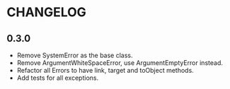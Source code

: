 # CHANGELOG

## 0.3.0

- Remove SystemError as the base class.
- Remove ArgumentWhiteSpaceError, use ArgumentEmptyError instead.
- Refactor all Errors to have link, target and toObject methods.
- Add tests for all exceptions.
